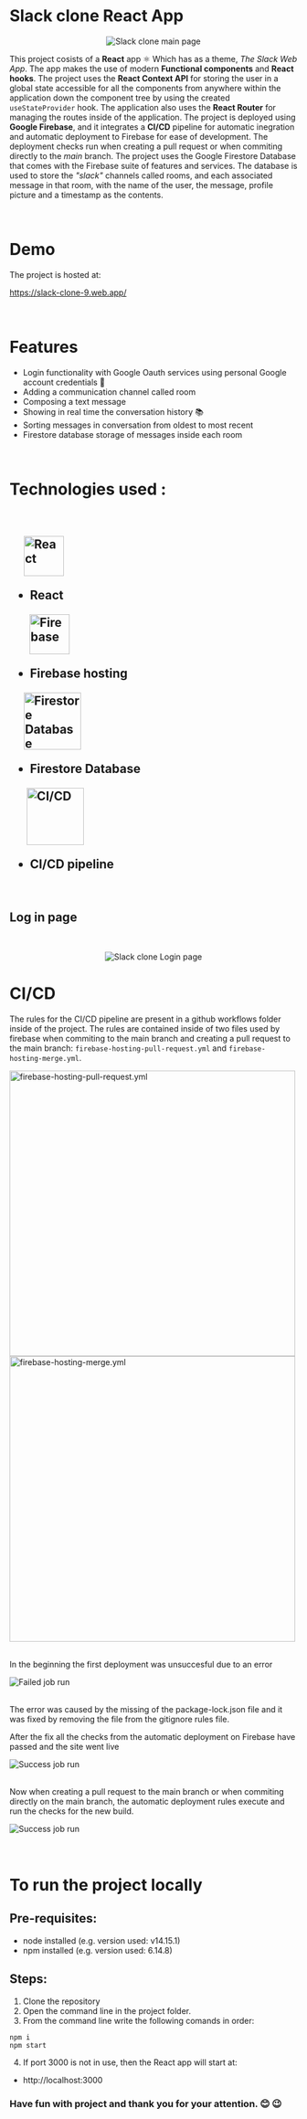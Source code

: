 # Slack clone React App

<p align="center">
    <img alt="Slack clone main page"  src="./images/s.png"/>
</p>

This project cosists of a **React** app ⚛️ Which has as a theme, *The Slack Web App*. The app makes the use of modern **Functional components** and **React hooks**. The project uses the **React Context API** for storing the user in a global state accessible for all the components from anywhere within the application down the component tree by using the created `useStateProvider` hook. The application also uses the **React Router** for managing the routes inside of the application. The project is deployed using **Google Firebase**, and it integrates a **CI/CD** pipeline for automatic inegration and automatic deployment to Firebase for ease of development. The deployment checks run when creating a pull request or when commiting directly to the *main* branch. The project uses the Google Firestore Database that comes with the Firebase suite of features and services. The database is used to store the *"slack"* channels called rooms, and each associated message in that room, with the name of the user, the message, profile picture and a timestamp as the contents.

<br>

# Demo

The project is hosted at:

https://slack-clone-9.web.app/

<br>

# Features

* Login functionality with Google Oauth services using personal Google account credentials 🔐
* Adding a communication channel called room
* Composing a text message
* Showing in real time the conversation history 📚
* Sorting messages in conversation from oldest to most recent
* Firestore database storage of messages inside each room

<br>

# Technologies used :
<br>
<h2> 

&nbsp;&nbsp;&nbsp;&nbsp;&nbsp;<img align='center' alt="React" width="70px" src="./images/r.png"/>
* React  

&nbsp;&nbsp;&nbsp;&nbsp;&nbsp;&nbsp;&nbsp;<img align='center' alt="Firebase" width="70px" src="./images/f.png"/>
* Firebase hosting  

&nbsp;&nbsp;&nbsp;&nbsp;&nbsp;<img align='center' alt="Firestore Database" width="100px" src="./images/fs.png"/>
* Firestore Database &nbsp;&nbsp;&nbsp;

&nbsp;&nbsp;&nbsp;&nbsp;&nbsp;&nbsp;<img align='center' alt="CI/CD" width="100px" src="./images/c.png"/>

* CI/CD pipeline &nbsp;&nbsp;&nbsp; 
</h1> 
</br>

## Log in page 
</br>
<p align="center">
    <img alt="Slack clone Login page"  src="./images/l.png"/>
</p>


# CI/CD

The rules for the CI/CD pipeline are present in a github workflows folder inside of the project. The rules are contained inside of two files used by firebase when commiting to the main branch and creating a pull request to the main branch: `firebase-hosting-pull-request.yml` and `firebase-hosting-merge.yml`. 

<img align='center' alt="firebase-hosting-pull-request.yml" width="500px" src="./images/c0.png"/>
<img align='center' alt="firebase-hosting-merge.yml" width="500px" src="./images/c1.png"/>

<br>
<br>

In the beginning the first deployment was unsuccesful due to an error

<img align='center' alt="Failed job run" src="./images/c2.png"/>

<br>
<br>

The error was caused by the missing of the package-lock.json file and it was fixed by removing the file from the gitignore rules file.

After the fix all the checks from the automatic deployment on Firebase have passed and the site went live

<img align='center' alt="Success job run" src="./images/c3.png"/>

<br>
<br>

Now when creating a pull request to the main branch or when commiting directly on the main branch,
 the automatic deployment rules execute and run the checks for the new build.

<img align='center' alt="Success job run" src="./images/c4.png"/>
<br>
<br>
<br>



# To run the project locally

## Pre-requisites:
- node installed (e.g. version used: v14.15.1)
- npm installed (e.g. version used: 6.14.8)

## Steps:

1. Clone the repository
2. Open the command line in the project folder.
3. From the command line write the following comands in order:
```
npm i
npm start
```
4. If port 3000 is not in use, then the React app will start at:
- http://localhost:3000

### Have fun with project and thank you for your attention. 😊 😉
